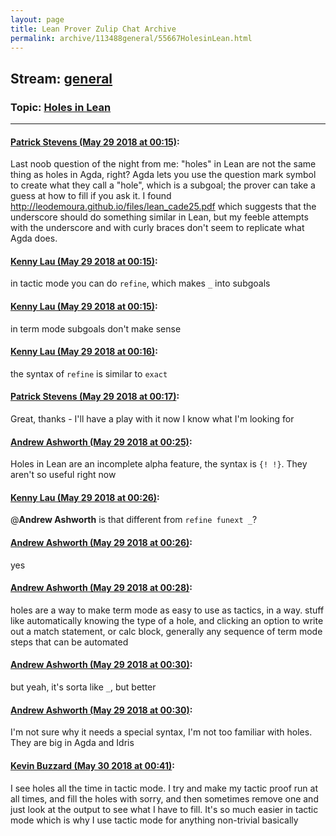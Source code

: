 ```yaml
---
layout: page
title: Lean Prover Zulip Chat Archive 
permalink: archive/113488general/55667HolesinLean.html
---
```


## Stream: [general](index.html)
### Topic: [Holes in Lean](55667HolesinLean.html)

---

#### [Patrick Stevens (May 29 2018 at 00:15)](https://leanprover.zulipchat.com/#narrow/stream/113488-general/topic/Holes%20in%20Lean/near/127223244):
Last noob question of the night from me: "holes" in Lean are not the same thing as holes in Agda, right? Agda lets you use the question mark symbol to create what they call a "hole", which is a subgoal; the prover can take a guess at how to fill if you ask it. I found http://leodemoura.github.io/files/lean_cade25.pdf which suggests that the underscore should do something similar in Lean, but my feeble attempts with the underscore and with curly braces don't seem to replicate what Agda does.

#### [Kenny Lau (May 29 2018 at 00:15)](https://leanprover.zulipchat.com/#narrow/stream/113488-general/topic/Holes%20in%20Lean/near/127223257):
in tactic mode you can do `refine`, which makes `_` into subgoals

#### [Kenny Lau (May 29 2018 at 00:15)](https://leanprover.zulipchat.com/#narrow/stream/113488-general/topic/Holes%20in%20Lean/near/127223258):
in term mode subgoals don't make sense

#### [Kenny Lau (May 29 2018 at 00:16)](https://leanprover.zulipchat.com/#narrow/stream/113488-general/topic/Holes%20in%20Lean/near/127223298):
the syntax of `refine` is similar to `exact`

#### [Patrick Stevens (May 29 2018 at 00:17)](https://leanprover.zulipchat.com/#narrow/stream/113488-general/topic/Holes%20in%20Lean/near/127223309):
Great, thanks - I'll have a play with it now I know what I'm looking for

#### [Andrew Ashworth (May 29 2018 at 00:25)](https://leanprover.zulipchat.com/#narrow/stream/113488-general/topic/Holes%20in%20Lean/near/127223536):
Holes in Lean are an incomplete alpha feature, the syntax is `{! !}`. They aren't so useful right now

#### [Kenny Lau (May 29 2018 at 00:26)](https://leanprover.zulipchat.com/#narrow/stream/113488-general/topic/Holes%20in%20Lean/near/127223577):
@**Andrew Ashworth** is that different from `refine funext _`?

#### [Andrew Ashworth (May 29 2018 at 00:26)](https://leanprover.zulipchat.com/#narrow/stream/113488-general/topic/Holes%20in%20Lean/near/127223579):
yes

#### [Andrew Ashworth (May 29 2018 at 00:28)](https://leanprover.zulipchat.com/#narrow/stream/113488-general/topic/Holes%20in%20Lean/near/127223642):
holes are a way to make term mode as easy to use as tactics, in a way. stuff like automatically knowing the type of a hole, and clicking an option to write out a match statement, or calc block, generally any sequence of term mode steps that can be automated

#### [Andrew Ashworth (May 29 2018 at 00:30)](https://leanprover.zulipchat.com/#narrow/stream/113488-general/topic/Holes%20in%20Lean/near/127223704):
but yeah, it's sorta like `_`, but better

#### [Andrew Ashworth (May 29 2018 at 00:30)](https://leanprover.zulipchat.com/#narrow/stream/113488-general/topic/Holes%20in%20Lean/near/127223709):
I'm not sure why it needs a special syntax, I'm not too familiar with holes. They are big in Agda and Idris

#### [Kevin Buzzard (May 30 2018 at 00:41)](https://leanprover.zulipchat.com/#narrow/stream/113488-general/topic/Holes%20in%20Lean/near/127278347):
I see holes all the time in tactic mode. I try and make my tactic proof run at all times, and fill the holes with sorry, and then sometimes remove one and just look at the output to see what I have to fill. It's so much easier in tactic mode which is why I use tactic mode for anything non-trivial basically

